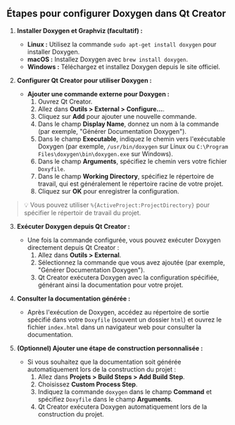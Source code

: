## **Étapes pour configurer Doxygen dans Qt Creator**

1. **Installer Doxygen et Graphviz (facultatif) :**
   - **Linux :** Utilisez la commande `sudo apt-get install doxygen` pour installer Doxygen.
   - **macOS :** Installez Doxygen avec `brew install doxygen`.
   - **Windows :** Téléchargez et installez Doxygen depuis le site officiel.

2. **Configurer Qt Creator pour utiliser Doxygen :**
   - **Ajouter une commande externe pour Doxygen :**
     1. Ouvrez Qt Creator.
     2. Allez dans **Outils > External > Configure...**.
     3. Cliquez sur **Add** pour ajouter une nouvelle commande.
     4. Dans le champ **Display Name**, donnez un nom à la commande (par exemple, "Générer Documentation Doxygen").
     5. Dans le champ **Executable**, indiquez le chemin vers l'exécutable Doxygen (par exemple, `/usr/bin/doxygen` sur Linux ou `C:\Program Files\doxygen\bin\doxygen.exe` sur Windows).
     6. Dans le champ **Arguments**, spécifiez le chemin vers votre fichier `Doxyfile`.
     7. Dans le champ **Working Directory**, spécifiez le répertoire de travail, qui est généralement le répertoire racine de votre projet.
     8. Cliquez sur **OK** pour enregistrer la configuration.

> :bulb: Vous pouvez utiliser `%{ActiveProject:ProjectDirectory}` pour spécifier le répertoir de travail du projet.

3. **Exécuter Doxygen depuis Qt Creator :**
   - Une fois la commande configurée, vous pouvez exécuter Doxygen directement depuis Qt Creator :
     1. Allez dans **Outils > External**.
     2. Sélectionnez la commande que vous avez ajoutée (par exemple, "Générer Documentation Doxygen").
     3. Qt Creator exécutera Doxygen avec la configuration spécifiée, générant ainsi la documentation pour votre projet.

4. **Consulter la documentation générée :**
   - Après l'exécution de Doxygen, accédez au répertoire de sortie spécifié dans votre `Doxyfile` (souvent un dossier `html`) et ouvrez le fichier `index.html` dans un navigateur web pour consulter la documentation.

5. **(Optionnel) Ajouter une étape de construction personnalisée :**
   - Si vous souhaitez que la documentation soit générée automatiquement lors de la construction du projet :
     1. Allez dans **Projets > Build Steps > Add Build Step**.
     2. Choisissez **Custom Process Step**.
     3. Indiquez la commande `doxygen` dans le champ **Command** et spécifiez `Doxyfile` dans le champ **Arguments**.
     4. Qt Creator exécutera Doxygen automatiquement lors de la construction du projet.
